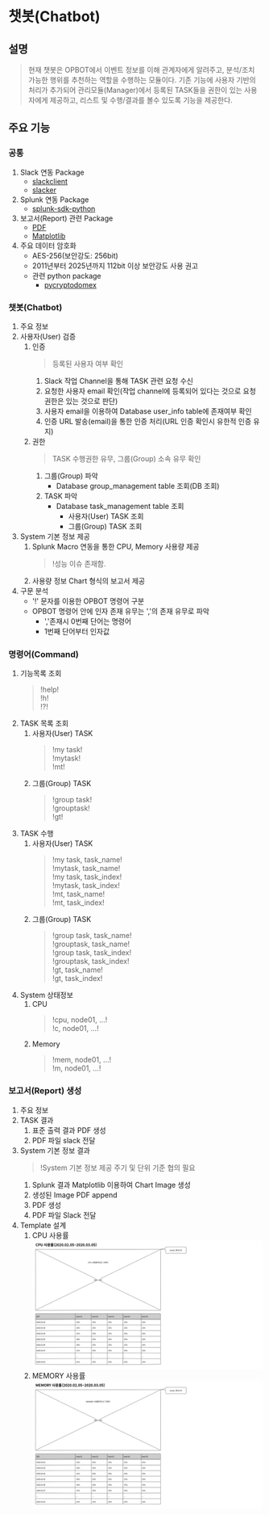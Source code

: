 # 챗봇(Chatbot)
## 설명
> 현재 챗봇은 OPBOT에서 이벤트 정보를 이해 관계자에게 알려주고, 분석/조치 가능한 행위를 추천하는 역할을 수행하는 모듈이다.
> 기존 기능에 사용자 기반의 처리가 추가되어 관리모듈(Manager)에서 등록된 TASK들을 권한이 있는 사용자에게 제공하고,
> 리스트 및 수행/결과를 볼수 있도록 기능을 제공한다.
## 주요 기능
### 공통
1. Slack 연동 Package
    * [slackclient](https://slack.dev/python-slackclient/)
    * [slacker](https://github.com/os/slacker/)
1. Splunk 연동 Package
    * [splunk-sdk-python](https://github.com/splunk/splunk-sdk-python)
1. 보고서(Report) 관련 Package
    * [PDF](https://pypi.org/project/pdfkit/)
    * [Matplotlib](https://matplotlib.org/)
1. 주요 데이터 암호화
    * AES-256(보안강도: 256bit)
    * 2011년부터 2025년까지 112bit 이상 보안강도 사용 권고
    * 관련 python package
        * [pycryptodomex](https://pypi.org/project/pycryptodomex/)
### 챗봇(Chatbot)
1. 주요 정보
1. 사용자(User) 검증
    1. 인증
        > 등록된 사용자 여부 확인
        1. Slack 작업 Channel을 통해 TASK 관련 요청 수신
        1. 요청한 사용자 email 확인(작업 channel에 등록되어 있다는 것으로 요청 권한은 있는 것으로 판단)
        1. 사용자 email을 이용하여 Database user_info table에 존재여부 확인
        1. 인증 URL 발송(email)을 통한 인증 처리(URL 인증 확인시 유한적 인증 유지)
    1. 권한
        > TASK 수행권한 유무, 그룹(Group) 소속 유무 확인
        1. 그룹(Group) 파악
            * Database group_management table 조회(DB 조회)
        1. TASK 파악
            * Database task_management table 조회
                * 사용자(User) TASK 조회
                * 그룹(Group) TASK 조회
1. System 기본 정보 제공
    1. Splunk Macro 연동을 통한 CPU, Memory 사용량 제공
        > !성능 이슈 존재함.
    1. 사용량 정보 Chart 형식의 보고서 제공
1. 구문 분석 
    * '!' 문자를 이용한 OPBOT 명령어 구분
    * OPBOT 명령어 안에 인자 존재 유무는 ','의 존재 유무로 파악
        * ','존재시 0번째 단어는 명령어
        * 1번째 단어부터 인자값
### 명령어(Command)
1. 기능목록 조회
    > !help!<br>
    > !h!<br>
    > !?!
1. TASK 목록 조회
    1. 사용자(User) TASK
        > !my task!<br>
        > !mytask!<br>
        > !mt!
    1. 그룹(Group) TASK
        > !group task!<br>
        > !grouptask!<br>
        > !gt!
1. TASK 수행
    1. 사용자(User) TASK
        > !my task, task_name!<br>
        > !mytask, task_name!<br>
        > !my task, task_index!<br>
        > !mytask, task_index!<br>
        > !mt, task_name!<br>
        > !mt, task_index!
    1. 그룹(Group) TASK
        > !group task, task_name!<br>
        > !grouptask, task_name!<br>
        > !group task, task_index!<br>
        > !grouptask, task_index!<br>
        > !gt, task_name!<br>
        > !gt, task_index!
1. System 상태정보
    1. CPU
        > !cpu, node01, ...!<br>
        > !c, node01, ...!
    1. Memory
        > !mem, node01, ...!<br>
        > !m, node01, ...!
### 보고서(Report) 생성
1. 주요 정보
1. TASK 결과
    1. 표준 출력 결과 PDF 생성
    1. PDF 파일 slack 전달
1. System 기본 정보 결과
    > !System 기본 정보 제공 주기 및 단위 기준 협의 필요
    1. Splunk 결과 Matplotlib 이용하여 Chart Image 생성
    1. 생성된 Image PDF append
    1. PDF 생성
    1. PDF 파일 Slack 전달
1. Template 설계
    1. CPU 사용률
    ![CPU 사용률](https://github.com/bulgemi/opbot/blob/master/doc/501reportcpu.png)
    1. MEMORY 사용률
    ![MEMORY 사용률](https://github.com/bulgemi/opbot/blob/master/doc/502reportmemory.png)
